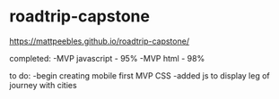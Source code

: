 # roadtrip-capstone

https://mattpeebles.github.io/roadtrip-capstone/

completed:
-MVP javascript - 95%
-MVP html - 98%

to do:
-begin creating mobile first MVP CSS
-added js to display leg of journey with cities
